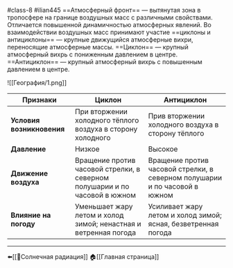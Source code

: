 #class-8 #ilian445
==Атмосферный фронт== — вытянутая зона в тропосфере на границе воздушных масс с различными свойствами. Отличается повышенной динамичностью атмосферных явлений.
Во взаимодействии воздушных масс принимают участие ==циклоны и антициклоны== — крупные движущийся атмосферные вихри, переносящие атмосферные массы.
==Циклон== — крупный атмосферный вихрь с пониженным давлением в центре.
==Антициклон== — крупный атмосферный вихрь с повышенным давлением в центре.

![[География/1.png]]

| Признаки                  | Циклон                                                                     | Антициклон                                                                 |
| ------------------------- | -------------------------------------------------------------------------- | -------------------------------------------------------------------------- |
| **Условия возникновения** | При вторжении холодного тёплого воздуха в сторону холодного                | Прив вторжении холодного воздуха в сторону тёплого                         |
| **Давление**              | Низкое                                                                     | Высокое                                                                    |
| **Движение воздуха**      | Вращение против часовой стрелки, в северном полушарии и по часовой в южном | Вращение против часовой стрелки, в северном полушарии и по часовой в южном |
| **Влияние на погоду**     | Уменьшает жару летом и холод зимой; ненастная и ветренная погода           | Усиливает жару летом и холод зимой; ясная, безветренная погода             |

---
⬅️[[📒Солнечная радиация]]
🏠[[Главная страница]]